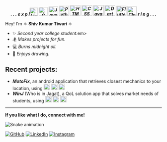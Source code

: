 
<h1 align ="center"></h1>
<p align="center">
<em><b>. . . e x p l<img height="26" title="Linux" src="https://cdn.jsdelivr.net/gh/devicons/devicon@latest/icons/linux/linux-original.svg" /> <img height="28" title="C" src="https://cdn.jsdelivr.net/gh/devicons/devicon@latest/icons/c/c-original.svg" /> <img height="30" title="Java" src="https://cdn.jsdelivr.net/gh/devicons/devicon@latest/icons/java/java-original.svg" /> <img height="32" title="Python" src="https://cdn.jsdelivr.net/gh/devicons/devicon@latest/icons/python/python-original.svg" /> <img height="34" title="HTML" src="https://cdn.jsdelivr.net/gh/devicons/devicon@latest/icons/html5/html5-original.svg" /> <img height="34" title="CSS" src="https://cdn.jsdelivr.net/gh/devicons/devicon@latest/icons/css3/css3-original.svg" /> <img height="34" title="JavaScript" src="https://cdn.jsdelivr.net/gh/devicons/devicon@latest/icons/javascript/javascript-plain.svg" /> <img height="34" title="Dart" src="https://cdn.jsdelivr.net/gh/devicons/devicon@latest/icons/dart/dart-original.svg" /> <img height="32" title="Flutter" src="https://cdn.jsdelivr.net/gh/devicons/devicon@latest/icons/flutter/flutter-original.svg"> <img height="30" title="Cloud Firestore" src="https://cdn.jsdelivr.net/gh/devicons/devicon@latest/icons/firebase/firebase-original.svg" />  r i n g . . .</b></em> 

Hey! I'm ⚛️ <b>Shiv Kumar Tiwari</b> ⚛️ <br>
 - ✨ <em>Second year college student.</em>em></center><br>
 - 🏂 <em>Makes projects for fun.</em></center><br>
 - 💻 <em>Burns midnight oil.</em><br>
 - 🎨 <em>Enjoys drawing.</em></center><br>


</p>

<h2>Recent projects:</h2> 

  - <em><b>MotoFix</b></em>, an android application that retrieves closest mechanics to your location, using <img height="20" title="Flutter" src="https://cdn.jsdelivr.net/gh/devicons/devicon@latest/icons/flutter/flutter-original.svg"> <img height="20" title="Cloud Firestore" src="https://cdn.jsdelivr.net/gh/devicons/devicon@latest/icons/firebase/firebase-original.svg" /> <img height="20" title="Dart" src="https://cdn.jsdelivr.net/gh/devicons/devicon@latest/icons/dart/dart-original.svg" />
  - <em><b>WinJ</b></em> (Who is in Jagat), a QoL solution app that solves market needs of students, using <img height="20" title="Flutter" src="https://cdn.jsdelivr.net/gh/devicons/devicon@latest/icons/flutter/flutter-original.svg"> <img height="20" title="Cloud Firestore" src="https://cdn.jsdelivr.net/gh/devicons/devicon@latest/icons/firebase/firebase-original.svg" /> <img height="20" title="Dart" src="https://cdn.jsdelivr.net/gh/devicons/devicon@latest/icons/dart/dart-original.svg" />
  <hr>
<p><b>If you like what I do, connect with me! </b></p>

![Snake animation](https://github.com/eagrundy/eagrundy/blob/output/github-contribution-grid-snake.svg)


[![GitHub](https://img.shields.io/badge/github-%23121011.svg?style=for-the-badge&logo=github&logoColor=white)](https://github.com/Sh1vT/) [![LinkedIn](https://img.shields.io/badge/linkedin-%230077B5.svg?style=for-the-badge&logo=linkedin&logoColor=white)](https://www.linkedin.com/in/shiv-tiwari-20b2b1244?utm_source=share&utm_campaign=share_via&utm_content=profile&utm_medium=android_app) [![Instagram](https://img.shields.io/badge/Instagram-%23E4405F.svg?style=for-the-badge&logo=Instagram&logoColor=white)](https://www.instagram.com/pp_kekw/)


          
 

